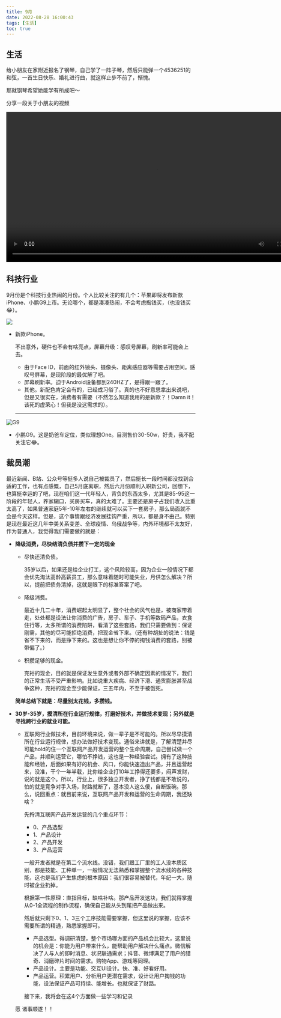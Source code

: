 ```yaml
---
title: 9月
date: 2022-08-28 16:00:43
tags: [生活]
toc: true
---
```




## 生活

给小朋友在家附近报名了钢琴，自己学了一阵子琴，然后只能弹一个4536251的和弦，一首生日快乐、婚礼进行曲，就这样止步不前了，惭愧。

那就钢琴希望她能学有所成吧～

分享一段关于小朋友的视频

<video height=400 src="https://samingzhong.github.io/images/2022/video828.mp4" controls>   你的浏览器不支持 <code>video</code> 标签。 </video>

## 科技行业

9月份是个科技行业热闹的月份。个人比较关注的有几个：苹果即将发布新款iPhone、小鹏G9上市。无论哪个，都是凑凑热闹，不会考虑掏钱买，（也没钱买😂）。

![](/images/2022/iphone14.jpeg)

- 新款iPhone。

  不出意外，硬件也不会有啥亮点，屏幕升级：感叹号屏幕，刷新率可能会上去。

  - 由于Face ID，前面的红外镜头、摄像头、距离感应器等需要占用空间。感叹号屏幕，是现阶段的最优解了吧。
  - 屏幕刷新率。迫于Android设备都到240HZ了，是得跟一跟了。
  - 其他。新配色肯定会有的，已经成习俗了。真的也不好意思拿出来说吧，但是又很实在，消费者有需要（不然怎么知道我用的是新款？！Damn it！该死的虚荣心！但我是没这需求的）。

  

  ---

  

![G9](/images/2022/G9.jpeg)

- 小鹏G9。这是奶爸车定位，类似理想One。目测售价30-50w，好贵，我不配关注它😂。

## 裁员潮

最近新闻、B站、公众号等挺多人说自己被裁员了，然后挺长一段时间都没找到合适的工作，也有点感慨，自己5月底离职，然后六月份顺利入职新公司，回想下，也算挺幸运的了吧，现在咱们这一代年轻人，背负的东西太多，尤其是85-95这一阶段的年轻人，养家糊口，买房买车，真的太难了。主要还是房子占我们收入比重太高了，如果普通家庭5年-10年左右的继续就可以买下一套房子，那么局面就不会是今天这样。但是，这个事情跟经济发展挂钩严重，所以，都是身不由己。特别是现在最近这几年中美关系变差、全球疫情、乌俄战争等，内外环境都不太友好，作为普通人，我觉得我们需要做的就是：

- **降级消费，尽快结清负债并攒下一定的现金**

  - 尽快还清负债。

    35岁以后，如果还是给企业打工，这个风险较高，因为企业一般情况下都会优先淘汰高龄高薪员工，那么意味着随时可能失业，月供怎么解决？所以，提前把债务清掉，这就是眼下的标准答案了吧。

  - 降级消费。

    最近十几二十年，消费崛起太明显了，整个社会的风气也是，被商家带着走，处处都是设法让你消费的广告，房子、车子、手机等数码产品，衣食住行等，太多所谓的消费陷阱，看清了这些套路，我们只需要做到：保证刚需，其他的尽可能拒绝消费，把现金省下来。（还有种胡扯的说法：钱是省不下来的，而是挣下来的。这也是想让你不停的掏钱消费的套路，别被带偏了。）

  - 积攒足够的现金。

    充裕的现金，目的就是保证发生意外或者外部不确定因素的情况下，我们的正常生活不受严重影响。比如说重大疾病、经济下滑、通货膨胀甚至战争这种，充裕的现金至少能保证，三五年内，不至于被饿死。

  **简单总结下就是：尽量别太花钱，多攒钱。**

- **30岁-35岁，摸清所在行业运行规律，打磨好技术，并做技术变现；另外就是寻找跨行业的就业可能。**

  - 互联网行业做技术，目前环境来说，做一辈子是不可能的。所以尽早摸清所在行业运行规律，想办法做好技术变现。通俗来讲就是，了解清楚并尽可能hold的住一个互联网产品开发运营的整个生命周期，自己尝试做一个产品，并顺利运营它，哪怕不挣钱，这也是一种经验尝试。拥有了这种技能和经验，后面如果有好的机会、风口，你能快速造出产品，并且运营起来，没准，干个一年半载，比你给企业打10年工挣得还要多，闷声发财，说的就是这个。所以，行业上，很多独立开发者，挣了钱都是不敢说的，怕的就是竞争对手入场，财路就断了，基本没人这么傻，自断饭碗。那么，说回重点：就目前来说，互联网产品开发和运营的生命周期，我还缺啥？

    先捋清互联网产品开发运营的几个重点环节：

    - 0、产品选型
    - 1、产品设计
    - 2、产品开发
    - 3、产品运营

    一般开发者就是在第二个流水线。没错，我们跟工厂里的工人没本质区别，都是技能、工种单一，一般情况无法熟悉和掌握整个流水线的各种技能，这也是我们产生焦虑的根本原因：我们很容易被替代，年纪一大，随时被企业扔掉。

    根据第一性原理：直指目标，缺啥补啥。那产品开发这块，我们就得掌握从0-1全流程的制作流程，确保自己能从头到尾把产品做出来。

    然后就只剩下0、1、3三个工序技能需要掌握，但这里说的掌握，应该不需要所谓的精通，熟悉掌握即可。

    - 产品选型。得调研清楚，整个市场哪方面的产品机会比较大，这里说的机会是：你能为用户带来什么，能帮助用户解决什么痛点。微信解决了人与人的即时消息、状况联通需求；抖音、微博满足了用户的猎奇、消磨碎片时间的需求。购物App、游戏等同理。
    - 产品设计。主要是功能、交互UI设计。快、准、好看好用。
    - 产品运营。积累用户、分析用户更潜在需求，设计让用户掏钱的功能，设法保证产品可持续、能增长。也就保证了财路。

    接下来，我将会在这4个方面做一些学习和记录

  愿 诸事顺遂！！
